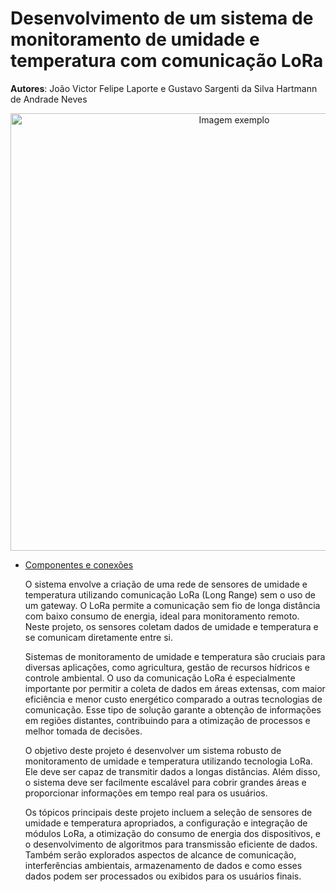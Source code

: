 # Desenvolvimento de um sistema de monitoramento de umidade e temperatura com comunicação LoRa

**Autores**: João Victor Felipe Laporte e Gustavo Sargenti da Silva Hartmann de Andrade Neves

<p align="center">
  <img src="https://github.com/user-attachments/assets/98cd10c3-18ba-4493-bde3-dc58e55140a3" alt="Imagem exemplo" width="700"/>
</p>

- [Componentes e conexões](Componentes_e_conexoes)

  O sistema envolve a criação de uma rede de sensores de umidade e temperatura utilizando
comunicação LoRa (Long Range) sem o uso de um gateway. O LoRa permite a comunicação
sem fio de longa distância com baixo consumo de energia, ideal para monitoramento remoto.
Neste projeto, os sensores coletam dados de umidade e temperatura e se comunicam
diretamente entre si.

  Sistemas de monitoramento de umidade e temperatura são cruciais para diversas aplicações,
como agricultura, gestão de recursos hídricos e controle ambiental. O uso da comunicação
LoRa é especialmente importante por permitir a coleta de dados em áreas extensas, com
maior eficiência e menor custo energético comparado a outras tecnologias de comunicação.
Esse tipo de solução garante a obtenção de informações em regiões distantes, contribuindo
para a otimização de processos e melhor tomada de decisões.

  O objetivo deste projeto é desenvolver um sistema robusto de monitoramento de umidade e
temperatura utilizando tecnologia LoRa. Ele deve ser capaz de transmitir dados a longas
distâncias. Além disso, o sistema deve ser facilmente escalável para cobrir grandes áreas e
proporcionar informações em tempo real para os usuários.

  Os tópicos principais deste projeto incluem a seleção de sensores de umidade e temperatura
apropriados, a configuração e integração de módulos LoRa, a otimização do consumo de
energia dos dispositivos, e o desenvolvimento de algoritmos para transmissão eficiente de
dados. Também serão explorados aspectos de alcance de comunicação, interferências
ambientais, armazenamento de dados e como esses dados podem ser processados ou exibidos
para os usuários finais.

